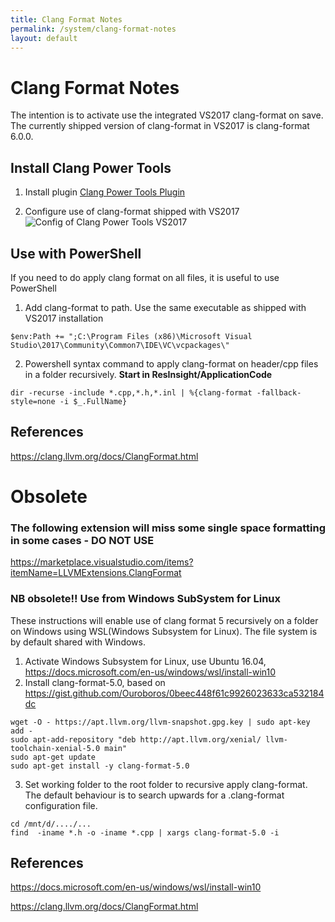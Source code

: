 ```yaml
---
title: Clang Format Notes
permalink: /system/clang-format-notes
layout: default
---
```


# Clang Format Notes

The intention is to activate use the integrated VS2017 clang-format on save. The currently shipped version of clang-format in VS2017 is clang-format 6.0.0.

## Install Clang Power Tools

1. Install plugin
[Clang Power Tools Plugin](https://marketplace.visualstudio.com/items?itemName=caphyon.ClangPowerTools)

2. Configure use of clang-format shipped with VS2017
![Config of Clang Power Tools VS2017]({{site.baseurl}}/assets/images/clang-power-tools.png)


## Use with PowerShell
If you need to do apply clang format on all files, it is useful to use PowerShell

1. Add clang-format to path. Use the same executable as shipped with VS2017 installation

```
$env:Path += ";C:\Program Files (x86)\Microsoft Visual Studio\2017\Community\Common7\IDE\VC\vcpackages\"
```

2. Powershell syntax command to apply clang-format on header/cpp files in a folder recursively. **Start in ResInsight/ApplicationCode**

```
dir -recurse -include *.cpp,*.h,*.inl | %{clang-format -fallback-style=none -i $_.FullName}
```

## References
https://clang.llvm.org/docs/ClangFormat.html



# Obsolete 

### The following extension will miss some single space formatting in some cases - DO NOT USE

https://marketplace.visualstudio.com/items?itemName=LLVMExtensions.ClangFormat

### NB obsolete!! Use from Windows SubSystem for Linux

These instructions will enable use of clang format 5 recursively on a folder on Windows using WSL(Windows Subsystem for Linux). The file system is by default shared with Windows.

1. Activate Windows Subsystem for Linux, use Ubuntu 16.04, https://docs.microsoft.com/en-us/windows/wsl/install-win10
2. Install clang-format-5.0, based on https://gist.github.com/Ouroboros/0beec448f61c9926023633ca532184dc
```
wget -O - https://apt.llvm.org/llvm-snapshot.gpg.key | sudo apt-key add -
sudo apt-add-repository "deb http://apt.llvm.org/xenial/ llvm-toolchain-xenial-5.0 main"
sudo apt-get update
sudo apt-get install -y clang-format-5.0
```

3. Set working folder to the root folder to recursive apply clang-format. The default behaviour is to search upwards for a .clang-format configuration file.

```
cd /mnt/d/..../...
find  -iname *.h -o -iname *.cpp | xargs clang-format-5.0 -i
```

## References
https://docs.microsoft.com/en-us/windows/wsl/install-win10

https://clang.llvm.org/docs/ClangFormat.html
